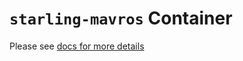 # `starling-mavros` Container

Please see [docs for more details](https://docs.starlinguas.dev/docker-images/mavros/)